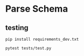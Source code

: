 # Parse Schema

## testing

```shell
pip install requirements_dev.txt
```

```shell
pytest tests/test.py
```
